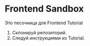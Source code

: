 # Frontend Sandbox

Это песочница для Frontend Tutorial

1. Склонируй репозиторий.
2. Следуй инструкциями из Tutorial.
